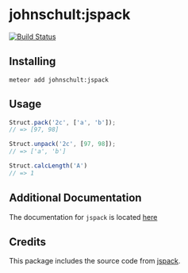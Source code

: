 # johnschult:jspack

[![Build Status](https://travis-ci.org/johnschult/meteor-jspack.svg)](https://travis-ci.org/johnschult/meteor-jspack)

## Installing
```
meteor add johnschult:jspack
```

## Usage

```javascript
Struct.pack('2c', ['a', 'b']);
// => [97, 98]

Struct.unpack('2c', [97, 98]);
// => ['a', 'b']

Struct.calcLength('A')
// => 1
```

## Additional Documentation
The documentation for `jspack` is located
[here](https://code.google.com/p/jspack/source/browse/tags/1.0.0/docs/README)

## Credits
This package includes the source code from
[jspack](https://code.google.com/p/jspack/).
